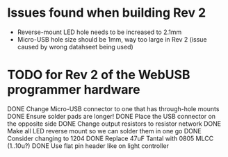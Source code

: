 # Issues found when building Rev 2

* Reverse-mount LED hole needs to be increased to 2.1mm
* Micro-USB hole size should be 1mm, way too large in Rev 2 (issue caused by wrong datahseet being used)


# TODO for Rev 2 of the WebUSB programmer hardware

DONE Change Micro-USB connector to one that has through-hole mounts
    DONE Ensure solder pads are longer!
    DONE Place the USB connector on the opposite side
DONE Change output resistors to resistor network
DONE Make all LED reverse mount so we can solder them in one go
    DONE Consider changing to 1204
DONE Replace 47uF Tantal with 0805 MLCC (1..10u?)
DONE Use flat pin header like on light controller